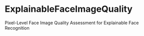 # ExplainableFaceImageQuality
Pixel-Level Face Image Quality Assessment for Explainable Face Recognition

